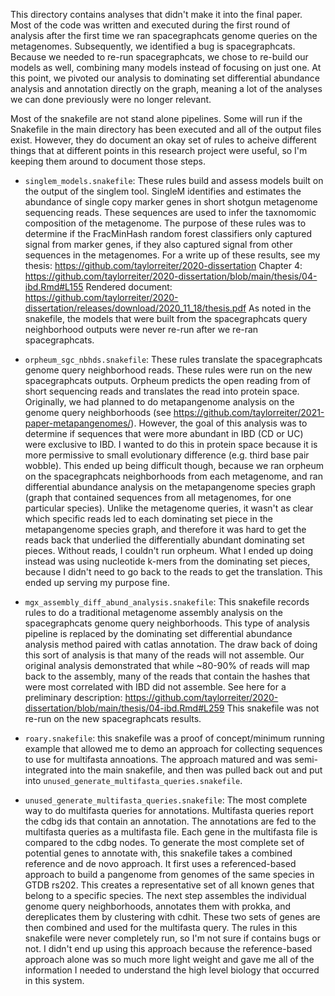 This directory contains analyses that didn't make it into the final paper.
Most of the code was written and executed during the first round of analysis after the first time we ran spacegraphcats genome queries on the metagenomes.
Subsequently, we identified a bug is spacegraphcats.
Because we needed to re-run spacegraphcats, we chose to re-build our models as well, combining many models instead of focusing on just one.
At this point, we pivoted our analysis to dominating set differential abundance analysis and annotation directly on the graph, meaning a lot of the analyses we can done previously were no longer relevant.

Most of the snakefile are not stand alone pipelines. 
Some will run if the Snakefile in the main directory has been executed and all of the output files exist.
However, they do document an okay set of rules to acheive different things that at different points in this research project were useful, so I'm keeping them around to document those steps.

+ `singlem_models.snakefile`: These rules build and assess models built on the output of the singlem tool.
SingleM identifies and estimates the abundance of single copy marker genes in short shotgun metagenome sequencing reads.
These sequences are used to infer the taxnomomic composition of the metagenome.
The purpose of these rules was to determine if the FracMinHash random forest classifiers only captured signal from marker genes, if they also captured signal from other sequences in the metagenomes.
For a write up of these results, see my thesis: https://github.com/taylorreiter/2020-dissertation
Chapter 4: https://github.com/taylorreiter/2020-dissertation/blob/main/thesis/04-ibd.Rmd#L155
Rendered document: https://github.com/taylorreiter/2020-dissertation/releases/download/2020_11_18/thesis.pdf
As noted in the snakefile, the models that were built from the spacegraphcats query neighborhood outputs were never re-run after we re-ran spacegraphcats.

+ `orpheum_sgc_nbhds.snakefile`: These rules translate the spacegraphcats genome query neighborhood reads.
These rules were run on the new spacegraphcats outputs. 
Orpheum predicts the open reading from of short sequencing reads and translates the read into protein space.
Originally, we had planned to do metapangenome analysis on the genome query neighborhoods (see https://github.com/taylorreiter/2021-paper-metapangenomes/).
However, the goal of this analysis was to determine if sequences that were more abundant in IBD (CD or UC) were exclusive to IBD.
I wanted to do this in protein space because it is more permissive to small evolutionary difference (e.g. third base pair wobble).
This ended up being difficult though, because we ran orpheum on the spacegraphcats neighborhoods from each metagenome, and ran differential abundance analysis on the metapangenome species graph (graph that contained sequences from all metagenomes, for one particular species).
Unlike the metagenome queries, it wasn't as clear which specific reads led to each dominating set piece in the metapangenome species graph, and therefore it was hard to get the reads back that underlied the differentially abundant dominating set pieces.
Without reads, I couldn't run orpheum.
What I ended up doing instead was using nucleotide k-mers from the dominating set pieces, because I didn't need to go back to the reads to get the translation.
This ended up serving my purpose fine.
 
+ `mgx_assembly_diff_abund_analysis.snakefile`: This snakefile records rules to do a traditional metagenome assembly analysis on the spacegraphcats genome query neighborhoods.
This type of analysis pipeline is replaced by the dominating set differential abundance analysis method paired with catlas annotation.
The draw back of doing this sort of analysis is that many of the reads will not assemble.
Our original analysis demonstrated that while ~80-90% of reads will map back to the assembly, many of the reads that contain the hashes that were most correlated with IBD did not assemble. 
See here for a preliminary description: https://github.com/taylorreiter/2020-dissertation/blob/main/thesis/04-ibd.Rmd#L259
This snakefile was not re-run on the new spacegraphcats results.

+ `roary.snakefile`: this snakefile was a proof of concept/minimum running example that allowed me to demo an approach for collecting sequences to use for multifasta annoations.
The approach matured and was semi-integrated into the main snakefile, and then was pulled back out and put into `unused_generate_multifasta_queries.snakefile`.

+ `unused_generate_multifasta_queries.snakefile`: The most complete way to do multifasta queries for annotations.
Multifasta queries report the cdbg ids that contain an annotation.
The annotations are fed to the multifasta queries as a multifasta file. 
Each gene in the multifasta file is compared to the cdbg nodes.
To generate the most complete set of potential genes to annotate with, this snakefile takes a combined reference and de novo approach.
It first uses a referenced-based approach to build a pangenome from genomes of the same species in GTDB rs202. 
This creates a representative set of all known genes that belong to a specific species.
The next step assembles the individual genome query neighborhoods, annotates them with prokka, and dereplicates them by clustering with cdhit. 
These two sets of genes are then combined and used for the multifasta query.
The rules in this snakefile were never completely run, so I'm not sure if contains bugs or not.
I didn't end up using this approach because the reference-based approach alone was so much more light weight and gave me all of the information I needed to understand the high level biology that occurred in this system.
